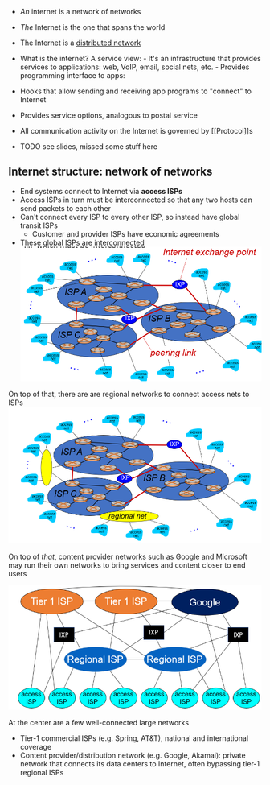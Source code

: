 - _An_ internet is a network of networks
- _The_ Internet is the one that spans the world
- The Internet is a [distributed network](Distributed%20Network.md)

- What is the internet? A service view:
      -  It's an infrastructure that provides services to applications: web, VoIP, email, social nets, etc.
      - Provides programming interface to apps:

- Hooks that allow sending and receiving app programs to "connect" to Internet
- Provides service options, analogous to postal service

- All communication activity on the Internet is governed by [[Protocol]]s

- TODO see slides, missed some stuff here

## Internet structure: network of networks

- End systems connect to Internet via **access ISPs**
- Access ISPs in turn must be interconnected so that any two hosts can send packets to each other
- Can't connect every ISP to every other ISP, so instead have global transit ISPs
	- Customer and provider ISPs have economic agreements
- These global ISPs are interconnected
 ![Interconnected ISPs](img/interconnected-ISPs.png)

On top of that, there are are regional networks to connect access nets to ISPs
![Regional nets](img/regional-nets.png)

On top of *that*, content provider networks such as Google and Microsoft may run their own networks to bring services and content closer to end users

![Internet structure](img/internet-structure.png)

At the center are a few well-connected large networks
- Tier-1 commercial ISPs (e.g. Spring, AT&T), national and international coverage
- Content provider/distribution network (e.g. Google, Akamai): private network that connects its data centers to Internet, often bypassing tier-1 regional ISPs
